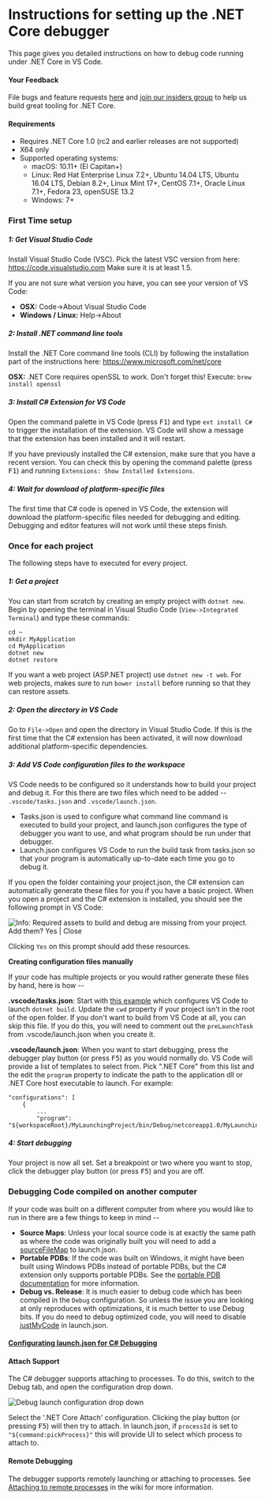 # Instructions for setting up the .NET Core debugger
This page gives you detailed instructions on how to debug code running under .NET Core in VS Code. 

#### Your Feedback​
File bugs and feature requests [here](https://github.com/OmniSharp/omnisharp-vscode/issues) and [join our insiders group](http://landinghub.visualstudio.com/dotnetcoreinsiders) to help us build great tooling for .NET Core.

#### Requirements
* Requires .NET Core 1.0 (rc2 and earlier releases are not supported)
* X64 only
* Supported operating systems: 
    * macOS: 10.11+ (El Capitan+)
    * Linux: Red Hat Enterprise Linux 7.2+, Ubuntu 14.04 LTS, Ubuntu 16.04 LTS, Debian 8.2+, Linux Mint 17+, CentOS 7.1+, Oracle Linux 7.1+, Fedora 23, openSUSE 13.2
    * Windows: 7+

### First Time setup
##### 1: Get Visual Studio Code
Install Visual Studio Code (VSC). Pick the latest VSC version from here: https://code.visualstudio.com Make sure it is at least 1.5. 

If you are not sure what version you have, you can see your version of VS Code:

* **OSX:** Code->About Visual Studio Code
* **Windows / Linux:** Help->About

##### 2: Install .NET command line tools
Install the .NET Core command line tools (CLI) by following the installation part of the instructions here: https://www.microsoft.com/net/core

**OSX:** .NET Core requires openSSL to work. Don't forget this! Execute: `brew install openssl`

##### 3: Install C# Extension for VS Code
Open the command palette in VS Code (press <kbd>F1</kbd>) and type `ext install C#` to trigger the installation of the extension. VS Code will show a message that the extension has been installed and it will restart.

If you have previously installed the C# extension, make sure that you have a recent version. You can check this by opening the command palette (press <kbd>F1</kbd>) and running `Extensions: Show Installed Extensions`.

##### 4: Wait for download of platform-specific files 
The first time that C# code is opened in VS Code, the extension will download the platform-specific files needed for debugging and editing. Debugging and editor features will not work until these steps finish.


### Once for each project
The following steps have to executed for every project. 
##### 1: Get a project
You can start from scratch by creating an empty project with `dotnet new`. Begin by opening the terminal in Visual Studio Code (`View->Integrated Terminal`) and type these commands:

    cd ~
    mkdir MyApplication
    cd MyApplication
    dotnet new
    dotnet restore

If you want a web project (ASP.NET project) use `dotnet new -t web`. For web projects, makes sure to run `bower install` before running so that they can restore assets.

##### 2: Open the directory in VS Code
Go to `File->Open` and open the directory in Visual Studio Code. If this is the first time that the C# extension has been activated, it will now download additional platform-specific dependencies.

##### 3: Add VS Code configuration files to the workspace
VS Code needs to be configured so it understands how to build your project and debug it. For this there are two files which need to be added -- `.vscode/tasks.json` and `.vscode/launch.json`. 

* Tasks.json is used to configure what command line command is executed to build your project, and launch.json configures the type of debugger you want to use, and what program should be run under that debugger. 
* Launch.json configures VS Code to run the build task from tasks.json so that your program is automatically up-to-date each time you go to debug it.

If you open the folder containing your project.json, the C# extension can automatically generate these files for you if you have a basic project. When you open a project and the C# extension is installed, you should see the following prompt in VS Code:

![Info: Required assets to build and debug are missing from your project. Add them? Yes | Close](https://raw.githubusercontent.com/wiki/OmniSharp/omnisharp-vscode/images/info-bar-add-required-assets.png)

Clicking `Yes` on this prompt should add these resources.

**Creating configuration files manually**

If your code has multiple projects or you would rather generate these files by hand, here is how --

**.vscode/tasks.json**: Start with [this example](https://raw.githubusercontent.com/wiki/OmniSharp/omnisharp-vscode/ExampleCode/tasks.json) which configures VS Code to launch `dotnet build`. Update the `cwd` property if your project isn't in the root of the open folder. If you don't want to build from VS Code at all, you can skip this file. If you do this, you will need to comment out the `preLaunchTask` from .vscode/launch.json when you create it.

**.vscode/launch.json**: When you want to start debugging, press the debugger play button (or press <kbd>F5</kbd>) as you would normally do. VS Code will provide a list of templates to select from. Pick ".NET Core" from this list and the edit the `program` property to indicate the path to the application dll or .NET Core host executable to launch. For example:

	"configurations": [
		{
			...
			"program": "${workspaceRoot}/MyLaunchingProject/bin/Debug/netcoreapp1.0/MyLaunchingProject.dll",

##### 4: Start debugging
Your project is now all set. Set a breakpoint or two where you want to stop, click the debugger play button (or press <kbd>F5</kbd>) and you are off.

### Debugging Code compiled on another computer
If your code was built on a different computer from where you would like to run in there are a few things to keep in mind --

* **Source Maps**: Unless your local source code is at exactly the same path as where the code was originally built you will need to add a [sourceFileMap](https://github.com/OmniSharp/omnisharp-vscode/blob/master/debugger-launchjson.md#source-file-map) to launch.json.
* **Portable PDBs**: If the code was built on Windows, it might have been built using Windows PDBs instead of portable PDBs, but the C# extension only supports portable PDBs. See the [portable PDB documentation](https://github.com/OmniSharp/omnisharp-vscode/wiki/Portable-PDBs#how-to-generate-portable-pdbs) for more information.
* **Debug vs. Release**: It is much easier to debug code which has been compiled in the `Debug` configuration. So unless the issue you are looking at only reproduces with optimizations, it is much better to use Debug bits. If you do need to debug optimized code, you will need to disable [justMyCode](https://github.com/OmniSharp/omnisharp-vscode/blob/master/debugger-launchjson.md#just-my-code) in launch.json.

#### [Configurating launch.json for C# Debugging](debugger-launchjson.md)

#### Attach Support
The C# debugger supports attaching to processes. To do this, switch to the Debug tab, and open the configuration drop down.

![Debug launch configuration drop down](https://raw.githubusercontent.com/wiki/OmniSharp/omnisharp-vscode/images/debug-launch-configurations.png)

Select the '.NET Core Attach' configuration. Clicking the play button (or pressing <kbd>F5</kbd>) will then try to attach. In launch.json, if `processId` is set to `"${command:pickProcess}"` this will provide UI to select which process to attach to.

#### Remote Debugging

The debugger supports remotely launching or attaching to processes. See [Attaching to remote processes](https://github.com/OmniSharp/omnisharp-vscode/wiki/Attaching-to-remote-processes) in the wiki for more information.
